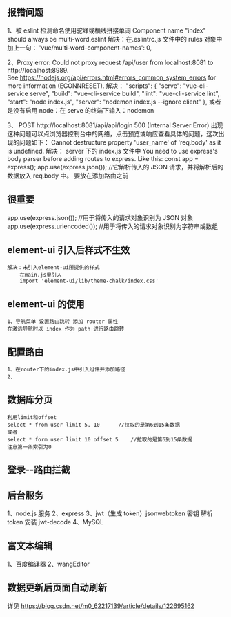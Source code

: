 ## 报错问题

1、被 eslint 检测命名使用驼峰或横线拼接单词
Component name "index" should always be multi-word.eslint
解决：在.eslintrc.js 文件中的 rules 对象中加上一句：
'vue/multi-word-component-names': 0,

2、Proxy error: Could not proxy request /api/user from localhost:8081 to http://localhost:8989.  
See https://nodejs.org/api/errors.html#errors_common_system_errors for more information (ECONNRESET).
解决：
"scripts": {
"serve": "vue-cli-service serve",
"build": "vue-cli-service build",
"lint": "vue-cli-service lint",
"start": "node index.js",
"server": "nodemon index.js --ignore client"
},
或者是没有启用 node：在 serve 的终端下输入：nodemon

3、 POST http://localhost:8081/api/api/login 500 (Internal Server Error)
出现这种问题可以点浏览器控制台中的网络，点击预览或响应查看具体的问题，这次出现的问题如下：
Cannot destructure property 'user_name' of 'req.body' as it is undefined.
解决： server 下的 index.js 文件中
You need to use express's body parser before adding routes to express. Like this:
const app = express();
app.use(express.json()); //它解析传入的 JSON 请求，并将解析后的数据放入 req.body 中。
要放在添加路由之前

## 很重要

app.use(express.json()); //用于将传入的请求对象识别为 JSON 对象
app.use(express.urlencoded()); //用于将传入的请求对象识别为字符串或数组

## element-ui 引入后样式不生效

    解决：未引入element-ui所提供的样式
        在main.js里引入
        import 'element-ui/lib/theme-chalk/index.css'

## element-ui 的使用

    1、导航菜单 设置路由跳转 添加 router 属性
    在激活导航时以 index 作为 path 进行路由跳转

## 配置路由

    1、在router下的index.js中引入组件并添加路径
    2、

## 数据库分页

    利用limit和offset
    select * from user limit 5, 10      //拉取的是第6到15条数据
    或者
    select * form user limit 10 offset 5    //拉取的是第6到15条数据
    注意第一条索引为0

## 登录--路由拦截

## 后台服务

1、node.js 服务
2、express
3、jwt（生成 token）jsonwebtoken 密钥 解析 token 安装 jwt-decode
4、MySQL

## 富文本编辑

1、百度编译器
2、wangEditor

## 数据更新后页面自动刷新

详见 https://blog.csdn.net/m0_62217139/article/details/122695162
